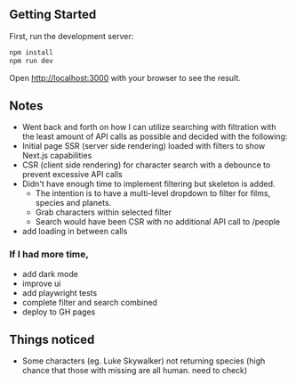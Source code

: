 ## Getting Started

First, run the development server:

```bash
npm install
npm run dev
```

Open [http://localhost:3000](http://localhost:3000) with your browser to see the result.

## Notes

 - Went back and forth on how I can utilize searching with filtration with the least amount of API calls as possible and decided with the following:
- Initial page SSR (server side rendering) loaded with filters to show Next.js capabilities
- CSR (client side rendering) for character search with a debounce to prevent excessive API calls
- Didn't have enough time to implement filtering but skeleton is added.
  - The intention is to have a multi-level dropdown to filter for films, species and planets.
  - Grab characters within selected filter
  - Search would have been CSR with no additional API call to /people
- add loading in between calls

### If I had more time,

- add dark mode
- improve ui
- add playwright tests
- complete filter and search combined
- deploy to GH pages

## Things noticed

- Some characters (eg. Luke Skywalker) not returning species (high chance that those with missing are all human. need to check)
